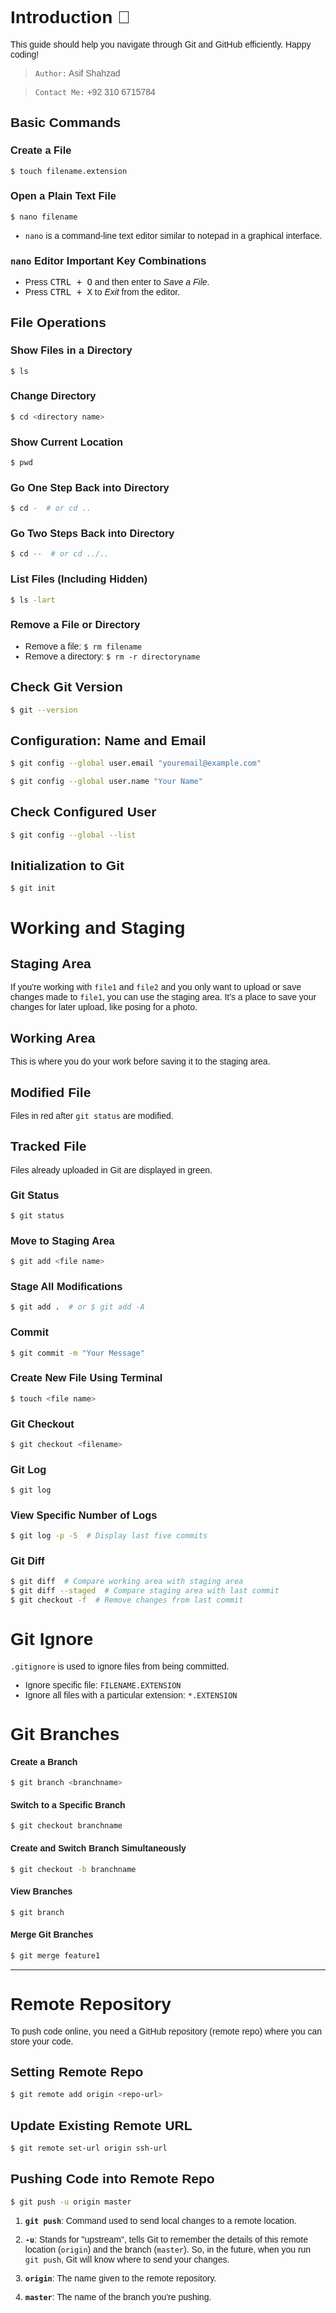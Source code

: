 
<span style="font-family: 'Poppins', sans-serif;">

# Introduction 💖
This guide should help you navigate through Git and GitHub efficiently. Happy coding!

> `Author:` Asif Shahzad <br>

> `Contact Me:` +92 310 6715784

## Basic Commands

### Create a File
```bash
$ touch filename.extension
```

### Open a Plain Text File
```bash
$ nano filename
```
- `nano` is a command-line text editor similar to notepad in a graphical interface.

### `nano` Editor Important Key Combinations

- Press <kbd>CTRL + O</kbd> and then enter to *Save a File*.
- Press <kbd>CTRL + X</kbd> to *Exit* from the editor.

## File Operations

### Show Files in a Directory
```bash
$ ls
```

### Change Directory
```bash
$ cd <directory name>
```

### Show Current Location
```bash
$ pwd
```

### Go One Step Back into Directory
```bash
$ cd -  # or cd ..
```

### Go Two Steps Back into Directory
```bash
$ cd --  # or cd ../..
```

### List Files (Including Hidden)
```bash
$ ls -lart
```
### Remove a File or Directory

- Remove a file: `$ rm filename`
- Remove a directory: `$ rm -r directoryname`



## Check Git Version
```bash
$ git --version
```

## Configuration: Name and Email
```bash
$ git config --global user.email "youremail@example.com"
```
```bash
$ git config --global user.name "Your Name"
```

## Check Configured User
```bash
$ git config --global --list
```

## Initialization to Git
```bash
$ git init
```



# Working and Staging

## Staging Area

If you're working with `file1` and `file2` and you only want to upload or save changes made to `file1`, you can use the staging area. It's a place to save your changes for later upload, like posing for a photo.

## Working Area

This is where you do your work before saving it to the staging area.

## Modified File

Files in red after `git status` are modified.

## Tracked File

Files already uploaded in Git are displayed in green.

### Git Status
```bash
$ git status
```

### Move to Staging Area
```bash
$ git add <file name>
```

### Stage All Modifications
```bash
$ git add .  # or $ git add -A
```

### Commit
```bash
$ git commit -m "Your Message"
```

### Create New File Using Terminal
```bash
$ touch <file name>
```

### Git Checkout
```bash
$ git checkout <filename>
```

### Git Log
```bash
$ git log
```

### View Specific Number of Logs
```bash
$ git log -p -5  # Display last five commits
```

### Git Diff
```bash
$ git diff  # Compare working area with staging area
$ git diff --staged  # Compare staging area with last commit
$ git checkout -f  # Remove changes from last commit
```

# Git Ignore

`.gitignore` is used to ignore files from being committed.

- Ignore specific file: `FILENAME.EXTENSION`
- Ignore all files with a particular extension: `*.EXTENSION`



# Git Branches

#### Create a Branch
```bash
$ git branch <branchname>
```

#### Switch to a Specific Branch
```bash
$ git checkout branchname
```

#### Create and Switch Branch Simultaneously
```bash
$ git checkout -b branchname
```

#### View Branches
```bash
$ git branch
```

#### Merge Git Branches
```bash
$ git merge feature1
```

---

# Remote Repository

To push code online, you need a GitHub repository (remote repo) where you can store your code.

## Setting Remote Repo
```bash
$ git remote add origin <repo-url>
```

## Update Existing Remote URL
```bash
$ git remote set-url origin ssh-url
```

## Pushing Code into Remote Repo
```bash
$ git push -u origin master
```

1. **`git push`**: Command used to send local changes to a remote location.

2. **`-u`**: Stands for "upstream", tells Git to remember the details of this remote location (`origin`) and the branch (`master`). So, in the future, when you run `git push`, Git will know where to send your changes.

3. **`origin`**: The name given to the remote repository.

4. **`master`**: The name of the branch you're pushing.


</span>

